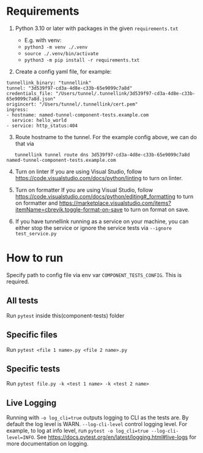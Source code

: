 # Requirements
1. Python 3.10 or later with packages in the given `requirements.txt`
   - E.g. with venv:
   - `python3 -m venv ./.venv`  
   - `source ./.venv/bin/activate`
   - `python3 -m pip install -r requirements.txt`

2. Create a config yaml file, for example:
```
tunnellink_binary: "tunnellink"
tunnel: "3d539f97-cd3a-4d8e-c33b-65e9099c7a8d"
credentials_file: "/Users/tunnel/.tunnellink/3d539f97-cd3a-4d8e-c33b-65e9099c7a8d.json"
origincert: "/Users/tunnel/.tunnellink/cert.pem"
ingress:
- hostname: named-tunnel-component-tests.example.com
  service: hello_world
- service: http_status:404
```

3. Route hostname to the tunnel. For the example config above, we can do that via
```
   tunnellink tunnel route dns 3d539f97-cd3a-4d8e-c33b-65e9099c7a8d named-tunnel-component-tests.example.com
```

4. Turn on linter
If you are using Visual Studio, follow https://code.visualstudio.com/docs/python/linting to turn on linter.

5. Turn on formatter
If you are using Visual Studio, follow https://code.visualstudio.com/docs/python/editing#_formatting
to turn on formatter and https://marketplace.visualstudio.com/items?itemName=cbrevik.toggle-format-on-save
to turn on format on save.

6. If you have tunnellink running as a service on your machine, you can either stop the service or ignore the service tests
via `--ignore test_service.py`

# How to run
Specify path to config file via env var `COMPONENT_TESTS_CONFIG`. This is required.
## All tests
Run `pytest` inside this(component-tests) folder

## Specific files
Run `pytest <file 1 name>.py <file 2 name>.py`

## Specific tests
Run `pytest file.py -k <test 1 name> -k <test 2 name>`

## Live Logging
Running with `-o log_cli=true` outputs logging to CLI as the tests are. By default the log level is WARN.
`--log-cli-level` control logging level.
For example, to log at info level, run `pytest -o log_cli=true --log-cli-level=INFO`.
See https://docs.pytest.org/en/latest/logging.html#live-logs for more documentation on logging.